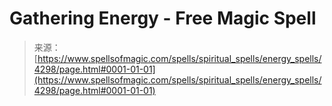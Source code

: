 <!--yml
category: 未分类
date: 2024-06-12 18:37:56
-->

# Gathering Energy - Free Magic Spell

> 来源：[https://www.spellsofmagic.com/spells/spiritual_spells/energy_spells/4298/page.html#0001-01-01](https://www.spellsofmagic.com/spells/spiritual_spells/energy_spells/4298/page.html#0001-01-01)